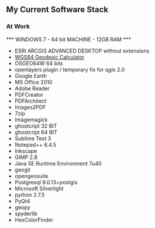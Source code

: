 ## My Current Software Stack

### At Work

*** WINDOWS 7 - 64 bit MACHINE - 12GB RAM ***

- ESRI ARCGIS ADVANCED DESKTOP without extensions
- [WGS84 Geodesic Calculator](http://www.pkautomation.com/wgs84_geodesic_calc.html)
- OSGEO64W 64 bits
- openlayers plugin / temporary fix for qgis 2.0
- Google Earth
- MS Office 2010
- Adobe Reader
- PDFCreator
- PDFArchitect
- Images2PDF
- 7zip
- Imagemagick
- ghostcript 32 BIT
- ghostcript 64 BIT
- Sublime Text 3
- Notepad++ 6.4.5
- Inkscape
- GIMP 2.8
- Java SE Runtime Environment 7u40
- geogit
- opengeosuite
- Postgresql 9.0.13+postgis
- Microsoft Silverlight
- python 2.7.5
- PyQt4
- geopy
- spyderlib
- HexColorFinder


